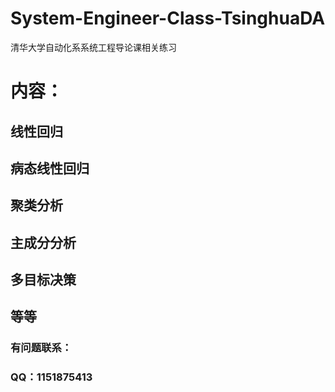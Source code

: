 # System-Engineer-Class-TsinghuaDA
清华大学自动化系系统工程导论课相关练习

# 内容：
## 线性回归
## 病态线性回归
## 聚类分析
## 主成分分析
## 多目标决策
## 等等
### 有问题联系：
### QQ：1151875413
